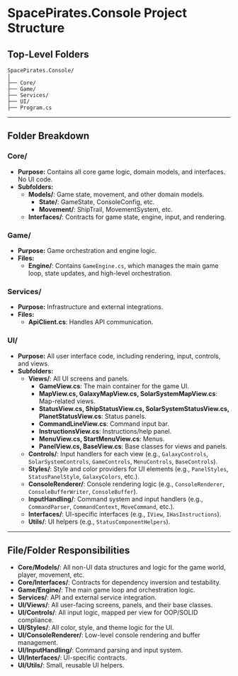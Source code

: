 # SpacePirates.Console Project Structure

## Top-Level Folders

```
SpacePirates.Console/
│
├── Core/
├── Game/
├── Services/
├── UI/
├── Program.cs
```

---

## Folder Breakdown

### Core/
- **Purpose:** Contains all core game logic, domain models, and interfaces. No UI code.
- **Subfolders:**
  - **Models/**: Game state, movement, and other domain models.
    - **State/**: GameState, ConsoleConfig, etc.
    - **Movement/**: ShipTrail, MovementSystem, etc.
  - **Interfaces/**: Contracts for game state, engine, input, and rendering.

### Game/
- **Purpose:** Game orchestration and engine logic.
- **Files:**
  - **Engine/**: Contains `GameEngine.cs`, which manages the main game loop, state updates, and high-level orchestration.

### Services/
- **Purpose:** Infrastructure and external integrations.
- **Files:**
  - **ApiClient.cs**: Handles API communication.

### UI/
- **Purpose:** All user interface code, including rendering, input, controls, and views.
- **Subfolders:**
  - **Views/**: All UI screens and panels.
    - **GameView.cs**: The main container for the game UI.
    - **MapView.cs, GalaxyMapView.cs, SolarSystemMapView.cs**: Map-related views.
    - **StatusView.cs, ShipStatusView.cs, SolarSystemStatusView.cs, PlanetStatusView.cs**: Status panels.
    - **CommandLineView.cs**: Command input bar.
    - **InstructionsView.cs**: Instructions/help panel.
    - **MenuView.cs, StartMenuView.cs**: Menus.
    - **PanelView.cs, BaseView.cs**: Base classes for views and panels.
  - **Controls/**: Input handlers for each view (e.g., `GalaxyControls`, `SolarSystemControls`, `GameControls`, `MenuControls`, `BaseControls`).
  - **Styles/**: Style and color providers for UI elements (e.g., `PanelStyles`, `StatusPanelStyle`, `GalaxyColors`, etc.).
  - **ConsoleRenderer/**: Console rendering logic (e.g., `ConsoleRenderer`, `ConsoleBufferWriter`, `ConsoleBuffer`).
  - **InputHandling/**: Command system and input handlers (e.g., `CommandParser`, `CommandContext`, `MoveCommand`, etc.).
  - **Interfaces/**: UI-specific interfaces (e.g., `IView`, `IHasInstructions`).
  - **Utils/**: UI helpers (e.g., `StatusComponentHelpers`).

---

## File/Folder Responsibilities

- **Core/Models/**: All non-UI data structures and logic for the game world, player, movement, etc.
- **Core/Interfaces/**: Contracts for dependency inversion and testability.
- **Game/Engine/**: The main game loop and orchestration logic.
- **Services/**: API and external service integration.
- **UI/Views/**: All user-facing screens, panels, and their base classes.
- **UI/Controls/**: All input logic, mapped per view for OOP/SOLID compliance.
- **UI/Styles/**: All color, style, and theme logic for the UI.
- **UI/ConsoleRenderer/**: Low-level console rendering and buffer management.
- **UI/InputHandling/**: Command parsing and input system.
- **UI/Interfaces/**: UI-specific contracts.
- **UI/Utils/**: Small, reusable UI helpers.
